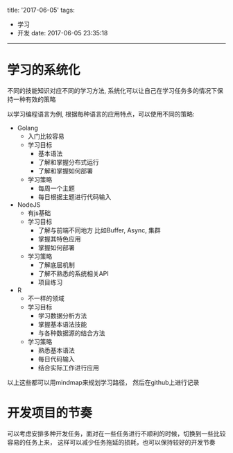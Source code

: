 title: '2017-06-05'
tags:
  - 学习
  - 开发
date: 2017-06-05 23:35:18
---


学习的系统化
===
不同的技能知识对应不同的学习方法, 系统化可以让自己在学习任务多的情况下保持一种有效的策略

以学习编程语言为例, 根据每种语言的应用特点，可以使用不同的策略:

- Golang
  - 入门比较容易
  - 学习目标
    - 基本语法
    - 了解和掌握分布式运行
    - 了解和掌握如何部署
  - 学习策略
    - 每周一个主题
    - 每日根据主题进行代码输入
- NodeJS
  - 有js基础
  - 学习目标
    - 了解与前端不同地方 比如Buffer, Async, 集群
    - 掌握其特色应用
    - 掌握如何部署
  - 学习策略
    - 了解底层机制
    - 了解不熟悉的系统相关API
    - 项目练习
- R
  - 不一样的领域
  - 学习目标
    - 学习数据分析方法
    - 掌握基本语法技能
    - 与各种数据源的结合方法
  - 学习策略
    - 熟悉基本语法
    - 每日代码输入
    - 结合实际工作进行应用

以上这些都可以用mindmap来规划学习路径， 然后在github上进行记录

开发项目的节奏
===
可以考虑安排多种开发任务，面对在一些任务进行不顺利的时候，切换到一些比较容易的任务上来， 这样可以减少任务拖延的损耗，也可以保持较好的开发节奏
